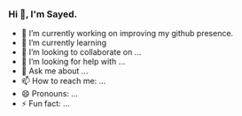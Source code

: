 ### Hi 👋, I'm Sayed.

- 🔭 I’m currently working on improving my github presence.
- 🌱 I’m currently learning 
- 👯 I’m looking to collaborate on ...
- 🤔 I’m looking for help with ...
- 💬 Ask me about ...
- 📫 How to reach me: ...
- 😄 Pronouns: ...
- ⚡ Fun fact: ...

<!--
**the-lego-batman/the-lego-batman** is a ✨ _special_ ✨ repository because its `README.md` (this file) appears on your GitHub profile.

Here are some ideas to get you started:

-->
